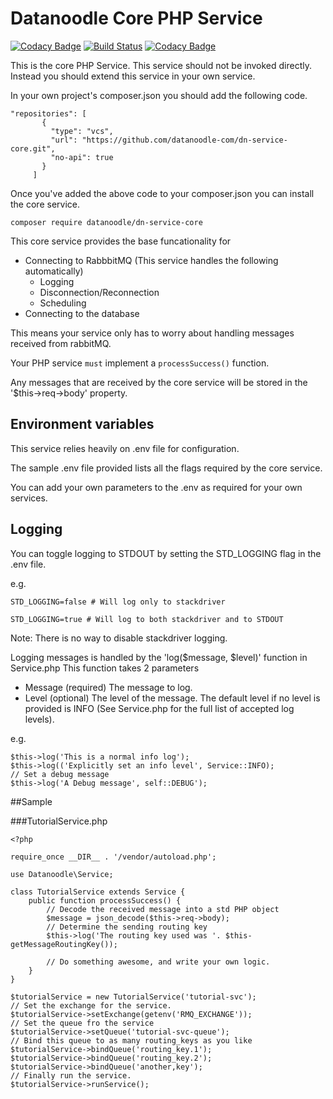 # Datanoodle Core PHP Service

[![Codacy Badge](https://api.codacy.com/project/badge/Grade/c0ff7843d7d9482fb815711c048fbfb0)](https://www.codacy.com/app/Datanoodle/dn-service-core)
[![Build Status](https://travis-ci.com/datanoodle-com/dn-service-core.svg?branch=master)](https://travis-ci.com//datanoodle-com/dn-service-core)
[![Codacy Badge](https://api.codacy.com/project/badge/Coverage/c0ff7843d7d9482fb815711c048fbfb0)](https://www.codacy.com/app/Datanoodle/dn-service-core?utm_source=github.com&utm_medium=referral&utm_content=datanoodle-com/dn-service-core)

This is the core PHP Service. This service should not be invoked directly. Instead you should extend this service in your own service. 


In your own project's composer.json you should add the following code. 

```
"repositories": [
       {
         "type": "vcs",
         "url": "https://github.com/datanoodle-com/dn-service-core.git",
         "no-api": true
       }
     ]
```

Once you've added the above code to your composer.json you can install the core service.

`
composer require datanoodle/dn-service-core
`

This core service provides the base funcationality for

* Connecting to RabbbitMQ (This service handles the following automatically)
    * Logging
    * Disconnection/Reconnection
    * Scheduling
* Connecting to the database

This means your service only has to worry about handling messages received from rabbitMQ.

Your PHP service `must` implement a `processSuccess()` function.

Any messages that are received by the core service will be stored in the '$this->req->body' property.

## Environment variables

This service relies heavily on .env file for configuration.

The sample .env file provided lists all the flags required by the core service.

You can add your own parameters to the .env as required for your own services.

## Logging

You can toggle logging to STDOUT by setting the STD_LOGGING flag in the .env file.

e.g.
```
STD_LOGGING=false # Will log only to stackdriver

STD_LOGGING=true # Will log to both stackdriver and to STDOUT
```

Note:  There is no way to disable stackdriver logging.

Logging messages is handled by the 'log($message, $level)' function in Service.php
This function takes 2 parameters

* Message (required) The message to log.
* Level (optional) The level of the message. The default level if no level is provided is INFO (See Service.php for the full list of accepted log levels).

e.g.

```
$this->log('This is a normal info log');
$this->log(('Explicitly set an info level', Service::INFO);
// Set a debug message
$this->log('A Debug message', self::DEBUG');
```

##Sample

###TutorialService.php
``````
<?php

require_once __DIR__ . '/vendor/autoload.php';

use Datanoodle\Service;

class TutorialService extends Service {
    public function processSuccess() {
        // Decode the received message into a std PHP object
        $message = json_decode($this->req->body);
        // Determine the sending routing key
        $this->log('The routing key used was '. $this-getMessageRoutingKey());
        
        // Do something awesome, and write your own logic.        
    }    
}

$tutorialService = new TutorialService('tutorial-svc');
// Set the exchange for the service.
$tutorialService->setExchange(getenv('RMQ_EXCHANGE'));
// Set the queue fro the service
$tutorialService->setQueue('tutorial-svc-queue');
// Bind this queue to as many routing_keys as you like
$tutorialService->bindQueue('routing_key.1');
$tutorialService->bindQueue('routing_key.2');
$tutorialService->bindQueue('another,key');
// Finally run the service.
$tutorialService->runService();
``````
